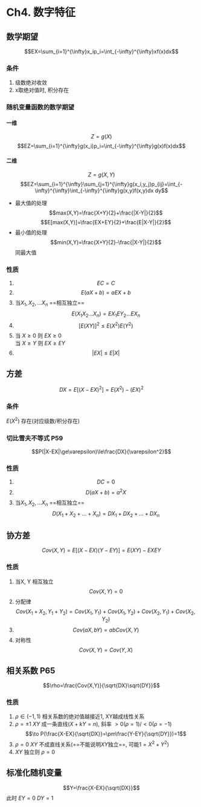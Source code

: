 # Ch4. 数字特征
## 数学期望
$$EX=\sum_{i=1}^{\infty}x_ip_i=\int_{-\infty}^{\infty}xf(x)dx$$
### 条件
1. 级数绝对收敛
2. x取绝对值时, 积分存在
### 随机变量函数的数学期望
#### 一维
$$Z=g(X)$$
$$EZ=\sum_{i=1}^{\infty}g(x_i)p_i=\int_{-\infty}^{\infty}g(x)f(x)dx$$
#### 二维
$$Z=g(X,Y)$$
$$EZ=\sum_{i=1}^{\infty}\sum_{j=1}^{\infty}g(x_i,y_j)p_{ij}=\int_{-\infty}^{\infty}\int_{-\infty}^{\infty}g(x,y)f(x,y)dx dy$$
* 最大值的处理 
$$max(X,Y)=\frac{X+Y}{2}+\frac{|X-Y|}{2}$$
$$E[max(X,Y)]=\frac{EX+EY}{2}+\frac{E|X-Y|}{2}$$
* 最小值的处理 
$$min(X,Y)=\frac{X+Y}{2}-\frac{|X-Y|}{2}$$
同最大值
### 性质
1. $$EC=C$$
2. $$E(aX+b)=aEX+b$$
3. 当$X_1,X_2,...X_n$ ==相互独立== 
$$E(X_1X_2...X_n)=EX_1EY_2...EX_n
$$
4. $$[E(XY)]^2\le E(X^2)E(Y^2)$$
5. 当 $X\ge0$ 则 $EX\ge0$  
当 $X\ge Y$ 则 $EX\ge EY$  
6. $$|EX|\le E|X|$$
## 方差
$$DX=E[(X-EX)^2]=E(X^2)-(EX)^2$$
### 条件
$E(X^2)$ 存在(对应级数/积分存在)
### 切比雪夫不等式 P59
$$P(|X-EX|\ge\varepsilon)\le\frac{DX}{\varepsilon^2}$$
### 性质
1. $$DC=0$$
2. $$D(aX+b)=a^2X$$
3. 当$X_1,X_2,...X_n$ ==相互独立== 
$$D(X_1+X_2+...+X_n)=DX_1+DX_2+...+DX_n$$
## 协方差
$$Cov(X,Y)=E[(X-EX)(Y-EY)]=E(XY)-EX EY$$
### 性质
1. 当X, Y 相互独立$$Cov(X,Y)=0$$
2. 分配律
$$Cov(X_1+X_2,Y_1+Y_2)=Cov(X_1,Y_1)+Cov(X_1,Y_2)+Cov(X_2,Y_1)+Cov(X_2,Y_2)$$
3. $$Cov(aX,bY)=abCov(X,Y)$$
4. 对称性
$$Cov(X,Y)=Cov(Y,X)$$
## 相关系数 P65
$$\rho=\frac{Cov(X,Y)}{\sqrt{DX}\sqrt{DY}}$$
### 性质
1. $\rho\in(-1,1)$ 相关系数的绝对值越接近1, XY越成线性关系
2. $\rho=\pm1$ $XY$ 成一条直线($X+kY=n$), 斜率 $>0(\rho=1)/<0(\rho=-1)$
$$\to P(\frac{X-EX}{\sqrt{DX}}=\pm\frac{Y-EY}{\sqrt{DY}})=1$$
3. $\rho=0$ $XY$ 不成直线关系(==不能说明$XY$独立==, 可能$1=X^2+Y^2$)
4. $XY$ 独立则 $\rho=0$
## 标准化随机变量
$$Y=\frac{X-EX}{\sqrt{DX}}$$
此时 $EY=0$ $DY=1$